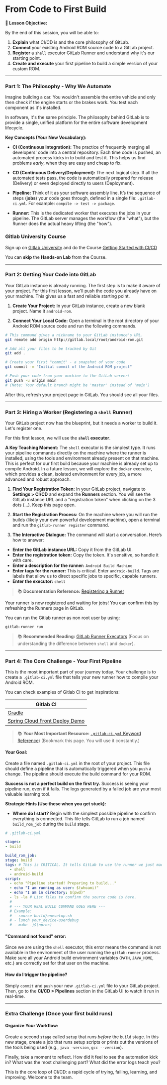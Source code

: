 # From Code to First Build

**🎯 Lesson Objective:**

By the end of this session, you will be able to:

1.  **Explain** what CI/CD is and the core philosophy of GitLab.
2.  **Connect** your existing Android ROM source code to a GitLab project.
3.  **Register** a `shell` executor GitLab Runner and understand why it's our starting point.
4.  **Create and execute** your first pipeline to build a simple version of your custom ROM.

-----

### **Part 1: The Philosophy - Why We Automate**

Imagine building a car. You wouldn't assemble the entire vehicle and only then check if the engine starts or the brakes work. You test each component as it's installed.

In software, it's the same principle. The philosophy behind GitLab is to provide a single, unified platform for the entire software development lifecycle.

**Key Concepts (Your New Vocabulary):**

- **CI (Continuous Integration):** 
The practice of frequently merging all developers' code into a central repository. 
Each time code is pushed, an automated process kicks in to build and test it. 
This helps us find problems *early*, when they are easy and cheap to fix.

- **CD (Continuous Delivery/Deployment):** 
The next logical step. 
If all the automated tests pass, the code is automatically prepared for release (Delivery) or even deployed directly to users (Deployment).

- **Pipeline:** 
Think of it as your software assembly line.
It’s the sequence of steps (**jobs**) your code goes through, defined in a single file: `.gitlab-ci.yml`.
For example: `compile -> test -> package`.

- **Runner:** 
This is the dedicated worker that executes the jobs in your pipeline.
The GitLab server manages the workflow (the "what"), but the Runner does the actual heavy lifting (the "how").

### Gitlab University Course

Sign up on [Gitlab University](https://university.gitlab.com/) and do the Course [Getting Started with CI/CD](https://university.gitlab.com/learn/course/getting-started-with-cicd/getting-started-with-cicd/gitlab-cicd)

You can **skip** the **Hands-on Lab** from the Course.

-----

### **Part 2: Getting Your Code into GitLab**

Your GitLab instance is already running. The first step is to make it aware of your project. 
For this first lesson, we'll push the code you already have on your machine. 
This gives us a fast and reliable starting point.

1.  **Create Your Project:** 
In your GitLab instance, create a new blank project.
Name it `android-rom`.

2.  **Connect Your Local Code:** 
Open a terminal in the root directory of your Android ROM source code and run the following commands.

```bash
# This command gives a nickname to your GitLab instance's URL.
git remote add origin http://gitlab.local/root/android-rom.git

# Add all your files to be tracked by Git
git add .

# Create your first "commit" - a snapshot of your code
git commit -m "Initial commit of the Android ROM project"

# Push your code from your machine to the GitLab server!
git push -u origin main 
# (Note: Your default branch might be 'master' instead of 'main')
```

After this, refresh your project page in GitLab. You should see all your files.

-----

### **Part 3: Hiring a Worker (Registering a `shell` Runner)**

Your GitLab project now has the blueprint, but it needs a worker to build it. Let's register one.

For this first lesson, we will use the **`shell` executor**.

**A Key Teaching Moment:** 
The `shell` executor is the simplest type. 
It runs your pipeline commands directly on the machine where the runner is installed, using the tools and environment already present on that machine. 
This is perfect for our first build because your machine is already set up to compile Android. 
In a future lesson, we will explore the `docker` executor, which provides a clean, isolated environment for every job, a more advanced and robust approach.

1.  **Find Your Registration Token:**
In your GitLab project, navigate to **Settings > CI/CD** and expand the **Runners** section.
You will see the GitLab instance URL and a "registration token" when clicking on the 3 dots (...). 
Keep this page open.

2.  **Start the Registration Process:** 
On the machine where you will run the builds (likely your own powerful development machine), open a terminal and run the `gitlab-runner register` command.

3. **The Interactive Dialogue:**
The command will start a conversation. Here’s how to answer:
- **Enter the GitLab instance URL:** Copy it from the GitLab UI.
- **Enter the registration token:** Copy the token. It's sensitive, so handle it with care.
- **Enter a description for the runner:** `Android Build Machine`
- **Enter tags for the runner:** This is critical. Enter `android-build`. Tags are labels that allow us to direct specific jobs to specific, capable runners.
- **Enter the executor:** `shell`

> 📚 **Documentation Reference:** [Registering a Runner](https://docs.gitlab.com/runner/register/)

Your runner is now registered and waiting for jobs! You can confirm this by refreshing the Runners page in GitLab.

You can run the Gitlab runner as non root user by using:
```shell
gitlab-runner run
```

> 📚 **Recommended Reading:** [GitLab Runner Executors](https://docs.gitlab.com/runner/executors/) (Focus on understanding the difference between `shell` and `docker`).

-----

### **Part 4: The Core Challenge - Your First Pipeline**

This is the most important part of your journey today. 
Your challenge is to create a `.gitlab-ci.yml` file that tells your new runner how to compile your Android ROM.

You can check examples of Gitlab CI to get inspirations:

| Gitlab CI                                                                                                                                     |
|-----------------------------------------------------------------------------------------------------------------------------------------------|
| [Gradle](https://gitlab.com/gitlab-org/gitlab/-/blob/master/lib/gitlab/ci/templates/Gradle.gitlab-ci.yml)                                     |
| [Spring Cloud Front Deploy Demo](https://gitlab.com/gitlab-examples/spring-gitlab-cf-deploy-demo/-/blob/master/.gitlab-ci.yml?ref_type=heads) |


> 📚 **Your Most Important Resource:** [`.gitlab-ci.yml` Keyword Reference](https://docs.gitlab.com/ci/yaml/)) (Bookmark this page. You will use it constantly.)

#### Your Goal:

Create a file named `.gitlab-ci.yml` in the root of your project. 
This file should define a pipeline that is automatically triggered when you `push` a change. 
The pipeline should execute the build command for your ROM.

**Success is not a perfect build on the first try.** 
Success is seeing your pipeline run, even if it fails. 
The logs generated by a failed job are your most valuable learning tool.

**Strategic Hints (Use these when you get stuck):**

* **Where do I start?** 
Begin with the simplest possible pipeline to confirm everything is connected. 
This file tells GitLab to run a job named `build_rom_job` during the `build` stage.

```yaml
# .gitlab-ci.yml

stages:
- build

build_rom_job:
stage: build
tags: # This is CRITICAL. It tells GitLab to use the runner we just made.
  - shell
  - android-build
script:
  - echo "Pipeline started! Preparing to build..."
  - echo "I am running as user: $(whoami)"
  - echo "I am in directory: $(pwd)"
  - ls -la # List files to confirm the source code is here.
  #
  # --- YOUR REAL BUILD COMMAND GOES HERE ---
  # Example:
  # - source build/envsetup.sh
  # - lunch your_device-userdebug
  # - make -j$(nproc)
```

#### **"Command not found" error:** 
Since we are using the `shell` executor, this error means the command is not available in the environment of the user running the `gitlab-runner` process. 
Make sure all your Android build environment variables (`PATH`, `JAVA_HOME`, etc.) are correctly set for that user on the machine.

#### **How do I trigger the pipeline?**
Simply `commit` and `push` your new `.gitlab-ci.yml` file to your GitLab project. 
Then, go to the **CI/CD > Pipelines** section in the GitLab UI to watch it run in real-time.


-----

### **Extra Challenge (Once your first build runs)**

#### **Organize Your Workflow:**

Create a second `stage` called `setup` that runs *before* the `build` stage. 
In this new stage, create a job that runs setup scripts or prints out the versions of the tools being used (e.g., `java -version`, `gcc --version`).

Finally, take a moment to reflect. 
How did it feel to see the automation kick in? 
What was the most challenging part? 
What did the error logs teach you?

This is the core loop of CI/CD: a rapid cycle of trying, failing, learning, and improving. Welcome to the team.
